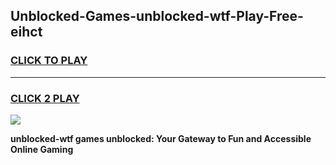 
## Unblocked-Games-unblocked-wtf-Play-Free-eihct
<h3>
<a href="https://premium76.site?title=unblocked-wtf&ref=24M">CLICK TO PLAY</a></h3>
<hr>

<h3>
<a href="https://premium76.site?title=unblocked-wtf&ref=24M">CLICK 2 PLAY</a>
  
</h3>

<a href="https://premium76.site?title=unblocked-wtf&ref=24M"><img src="https://clearcache.store/games.png"></a>


**unblocked-wtf games unblocked: Your Gateway to Fun and Accessible Online Gaming**
